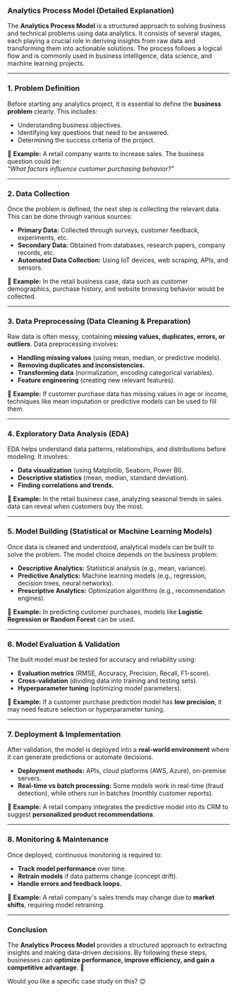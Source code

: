 ### **Analytics Process Model (Detailed Explanation)**  

The **Analytics Process Model** is a structured approach to solving business and technical problems using data analytics. It consists of several stages, each playing a crucial role in deriving insights from raw data and transforming them into actionable solutions. The process follows a logical flow and is commonly used in business intelligence, data science, and machine learning projects.  

---

### **1. Problem Definition**  
Before starting any analytics project, it is essential to define the **business problem** clearly. This includes:  
- Understanding business objectives.  
- Identifying key questions that need to be answered.  
- Determining the success criteria of the project.  

📌 **Example:** A retail company wants to increase sales. The business question could be:  
*"What factors influence customer purchasing behavior?"*  

---

### **2. Data Collection**  
Once the problem is defined, the next step is collecting the relevant data. This can be done through various sources:  
- **Primary Data:** Collected through surveys, customer feedback, experiments, etc.  
- **Secondary Data:** Obtained from databases, research papers, company records, etc.  
- **Automated Data Collection:** Using IoT devices, web scraping, APIs, and sensors.  

📌 **Example:** In the retail business case, data such as customer demographics, purchase history, and website browsing behavior would be collected.  

---

### **3. Data Preprocessing (Data Cleaning & Preparation)**  
Raw data is often messy, containing **missing values, duplicates, errors, or outliers**. Data preprocessing involves:  
- **Handling missing values** (using mean, median, or predictive models).  
- **Removing duplicates and inconsistencies.**  
- **Transforming data** (normalization, encoding categorical variables).  
- **Feature engineering** (creating new relevant features).  

📌 **Example:** If customer purchase data has missing values in age or income, techniques like mean imputation or predictive models can be used to fill them.  

---

### **4. Exploratory Data Analysis (EDA)**  
EDA helps understand data patterns, relationships, and distributions before modeling. It involves:  
- **Data visualization** (using Matplotlib, Seaborn, Power BI).  
- **Descriptive statistics** (mean, median, standard deviation).  
- **Finding correlations and trends.**  

📌 **Example:** In the retail business case, analyzing seasonal trends in sales data can reveal when customers buy the most.  

---

### **5. Model Building (Statistical or Machine Learning Models)**  
Once data is cleaned and understood, analytical models can be built to solve the problem. The model choice depends on the business problem:  
- **Descriptive Analytics:** Statistical analysis (e.g., mean, variance).  
- **Predictive Analytics:** Machine learning models (e.g., regression, decision trees, neural networks).  
- **Prescriptive Analytics:** Optimization algorithms (e.g., recommendation engines).  

📌 **Example:** In predicting customer purchases, models like **Logistic Regression or Random Forest** can be used.  

---

### **6. Model Evaluation & Validation**  
The built model must be tested for accuracy and reliability using:  
- **Evaluation metrics** (RMSE, Accuracy, Precision, Recall, F1-score).  
- **Cross-validation** (dividing data into training and testing sets).  
- **Hyperparameter tuning** (optimizing model parameters).  

📌 **Example:** If a customer purchase prediction model has **low precision**, it may need feature selection or hyperparameter tuning.  

---

### **7. Deployment & Implementation**  
After validation, the model is deployed into a **real-world environment** where it can generate predictions or automate decisions.  
- **Deployment methods:** APIs, cloud platforms (AWS, Azure), on-premise servers.  
- **Real-time vs batch processing:** Some models work in real-time (fraud detection), while others run in batches (monthly customer reports).  

📌 **Example:** A retail company integrates the predictive model into its CRM to suggest **personalized product recommendations**.  

---

### **8. Monitoring & Maintenance**  
Once deployed, continuous monitoring is required to:  
- **Track model performance** over time.  
- **Retrain models** if data patterns change (concept drift).  
- **Handle errors and feedback loops.**  

📌 **Example:** A retail company's sales trends may change due to **market shifts**, requiring model retraining.  

---

### **Conclusion**  
The **Analytics Process Model** provides a structured approach to extracting insights and making data-driven decisions. By following these steps, businesses can **optimize performance, improve efficiency, and gain a competitive advantage**. 🚀  

Would you like a specific case study on this? 😊
